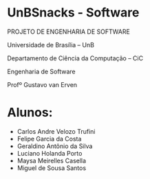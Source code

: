 # UnBSnacks - Software 

PROJETO DE ENGENHARIA DE SOFTWARE

Universidade de Brasília – UnB

Departamento de Ciência da Computação – CiC

Engenharia de Software

Profº Gustavo van Erven

# Alunos:
* Carlos Andre Velozo Trufini
* Felipe Garcia da Costa
* Geraldino Antônio da Silva
* Luciano Holanda Porto
* Maysa Meirelles Casella
* Miguel de Sousa Santos

